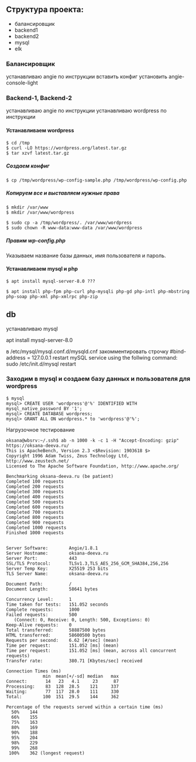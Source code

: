 ## Структура проекта:

- балансировщик
- backend1
- backend2
- mysql
- elk

### Балансировщик
устанавливаю angie по инструкции
вставить конфиг
установить angie-console-light



### Backend-1, Backend-2
устанавливаю angie по инструкции
устанавливаю wordpress по инструкции

#### Устанавливаем wordpress
```
$ cd /tmp
$ curl -LO https://wordpress.org/latest.tar.gz
$ tar xzvf latest.tar.gz
```
##### Создаем конфиг
```
$ cp /tmp/wordpress/wp-config-sample.php /tmp/wordpress/wp-config.php
```
##### Копируем все и выставляем нужные права
```
$ mkdir /var/www
$ mkdir /var/www/wordpress

$ sudo cp -a /tmp/wordpress/. /var/www/wordpress
$ sudo chown -R www-data:www-data /var/www/wordpress
```
##### Правим wp-config.php
Указываем название базы данных, имя пользователя и пароль.


#### Устанавливаем mysql и php 

```
$ apt install mysql-server-8.0 ???

$ apt install php-fpm php-curl php-mysqli php-gd php-intl php-mbstring php-soap php-xml php-xmlrpc php-zip
```

## db
устанавливаю mysql

apt install mysql-server-8.0

в /etc/mysql/mysql.conf.d/mysqld.cnf закомментировать строчку
#bind-address           = 127.0.0.1
restart mySQL service using the follwing command: sudo /etc/init.d/mysql restart

### Заходим в mysql и создаем базу данных и пользователя для wordpress

```
$ mysql
mysql> CREATE USER 'wordpress'@'%' IDENTIFIED WITH mysql_native_password BY '1';
mysql> CREATE DATABASE wordpress;
mysql> GRANT ALL ON wordpress.* to 'wordpress'@'%';
```



Нагрузочное тестирование
```
oksana@wbsrv:~/.ssh$ ab -n 1000 -k -c 1 -H "Accept-Encoding: gzip" https://oksana-deeva.ru/
This is ApacheBench, Version 2.3 <$Revision: 1903618 $>
Copyright 1996 Adam Twiss, Zeus Technology Ltd, http://www.zeustech.net/
Licensed to The Apache Software Foundation, http://www.apache.org/

Benchmarking oksana-deeva.ru (be patient)
Completed 100 requests
Completed 200 requests
Completed 300 requests
Completed 400 requests
Completed 500 requests
Completed 600 requests
Completed 700 requests
Completed 800 requests
Completed 900 requests
Completed 1000 requests
Finished 1000 requests


Server Software:        Angie/1.8.1
Server Hostname:        oksana-deeva.ru
Server Port:            443
SSL/TLS Protocol:       TLSv1.3,TLS_AES_256_GCM_SHA384,256,256
Server Temp Key:        X25519 253 bits
TLS Server Name:        oksana-deeva.ru

Document Path:          /
Document Length:        58641 bytes

Concurrency Level:      1
Time taken for tests:   151.052 seconds
Complete requests:      1000
Failed requests:        500
   (Connect: 0, Receive: 0, Length: 500, Exceptions: 0)
Keep-Alive requests:    0
Total transferred:      58887500 bytes
HTML transferred:       58600500 bytes
Requests per second:    6.62 [#/sec] (mean)
Time per request:       151.052 [ms] (mean)
Time per request:       151.052 [ms] (mean, across all concurrent requests)
Transfer rate:          380.71 [Kbytes/sec] received

Connection Times (ms)
              min  mean[+/-sd] median   max
Connect:       14   23   4.1     23      87
Processing:    83  128  28.5    121     337
Waiting:       77  117  28.0    111     330
Total:        100  151  29.5    144     362

Percentage of the requests served within a certain time (ms)
  50%    144
  66%    155
  75%    163
  80%    169
  90%    188
  95%    204
  98%    229
  99%    268
 100%    362 (longest request)
```
